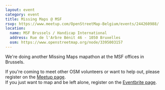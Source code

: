 ```yaml
---
layout: event
category: event
title: Missing Maps @ MSF
rsvp: https://www.meetup.com/OpenStreetMap-Belgium/events/244260988/
location:
  name: MSF Brussels / Handicap International
  address: Rue de l'Arbre Bénit 46 - 1050 Bruxelles
  osm: https://www.openstreetmap.org/node/3395003157
---
```


We're doing another Missing Maps mapathon at the MSF offices in Brussels.

If you're coming to meet other OSM volunteers or want to help out, please register on the [Meetup page](https://www.meetup.com/OpenStreetMap-Belgium/events/244260988/).  
If you just want to map and be left alone, register on the [Eventbrite page](https://www.eventbrite.com/e/missing-maps-ipis-tickets-25131113838).
